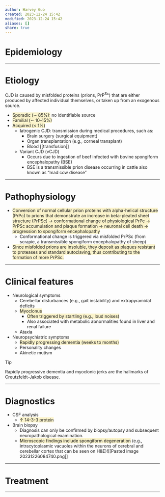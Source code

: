 ```yaml
---
author: Harvey Guo
created: 2023-12-24 15:42
modified: 2023-12-24 15:42
aliases: []
share: true
---
```

# Epidemiology


---
# Etiology
CJD is caused by misfolded proteins (prions, PrP<sup>Sc</sup>) that are either produced by affected individual themselves, or taken up from an exogenous source.
- <span style="background:rgba(240, 200, 0, 0.2)">Sporadic (∼ 85%):</span> no identifiable source
- <span style="background:rgba(240, 200, 0, 0.2)">Familial (∼ 10–15%)</span>
- <span style="background:rgba(240, 200, 0, 0.2)">Acquired (&lt; 1%) </span>
	- Iatrogenic CJD: transmission during medical procedures, such as:
		- Brain surgery (surgical equipment)
		- Organ transplantation (e.g., corneal transplant)
		- Blood [[transfusion]]
	- Variant CJD (vCJD)
		- Occurs due to ingestion of beef infected with bovine spongiform encephalopathy (BSE)
		- BSE is a transmissible prion disease occurring in cattle also known as “mad cow disease”


---
# Pathophysiology
- <span style="background:rgba(240, 200, 0, 0.2)">Conversion of normal cellular prion proteins with alpha-helical structure (PrPc) to prions that demonstrate an increase in beta-pleated sheet structure (PrPSc) → conformational change of physiological PrPc  → PrPSc accumulation and plaque formation → neuronal cell death → progression to spongiform encephalopathy </span>
	- Conformational change is triggered via misfolded PrPSc (from scrapie, a transmissible spongiform encephalopathy of sheep)
- <span style="background:rgba(240, 200, 0, 0.2)">Since misfolded prions are insoluble, they deposit as plaques resistant to proteases and standard autoclaving, thus contributing to the formation of more PrPSc.</span>

---
# Clinical features
- Neurological symptoms
	- Cerebellar disturbances (e.g., gait instability) and extrapyramidal deficits
	- <span style="background:rgba(240, 200, 0, 0.2)">Myoclonus</span>
		- <span style="background:rgba(240, 200, 0, 0.2)">Often triggered by startling (e.g., loud noises)</span>
		- Also associated with metabolic abnormalities found in liver and renal failure
	- Ataxia
- Neuropsychiatric symptoms
	- <span style="background:rgba(240, 200, 0, 0.2)">Rapidly progressing dementia (weeks to months)</span>
	- Personality changes
	- Akinetic mutism

>[!tip] 
>Rapidly progressive dementia and myoclonic jerks are the hallmarks of Creutzfeldt-Jakob disease.

---
# Diagnostics
- CSF analysis
	- <span style="background:rgba(240, 200, 0, 0.2)">↑ 14-3-3 protein</span>
- Brain biopsy
	- Diagnosis can only be confirmed by biopsy/autopsy and subsequent neuropathological examination. 
	- <span style="background:rgba(240, 200, 0, 0.2)">Microscopic findings include spongiform degeneration</span> (e.g., intracytoplasmic vacuoles within the neurons of cerebral and cerebellar cortex that can be seen on H&E)![[Pasted image 20231226084740.png]]

---
# Treatment


---

